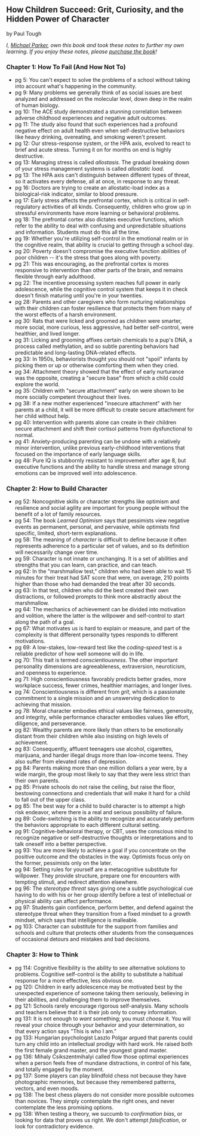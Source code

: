 ## How Children Succeed: Grit, Curiosity, and the Hidden Power of Character

by Paul Tough

*I, [Michael Parker](http://omgitsmgp.com/), own this book and took these notes to further my own learning. If you enjoy these notes, please [purchase the book](http://www.amazon.com/How-Children-Succeed-Curiosity-Character/dp/0544104404)!*

### Chapter 1: How To Fail (And How Not To)

* pg 5: You can't expect to solve the problems of a school without taking into account what's happening in the community.
* pg 9: Many problems we generally think of as social issues are best analyzed and addressed on the molecular level, down deep in the realm of human biology.
* pg 10: The ACE study demonstrated a stunning correlation between adverse childhood experiences and negative adult outcomes.
* pg 11: The study also found that such experiences had a profound negative effect on adult health even when self-destructive behaviors like heavy drinking, overeating, and smoking weren't present.
* pg 12: Our stress-response system, or the HPA axis, evolved to react to brief and acute stress. Turning it on for months on end is highly destructive.
* pg 13: Managing stress is called *allostasis*. The gradual breaking down of your stress management systems is called *allostatic load*.
* pg 13: The HPA axis can't distinguish between different types of threat, so it activates every defense, all at once, in response to any threat.
* pg 16: Doctors are trying to create an allostatic-load index as a biological-risk indicator, similar to blood pressure.
* pg 17: Early stress affects the prefrontal cortex, which is critical in self-regulatory activities of all kinds. Consequently, children who grow up in stressful environments have more learning or behavioral problems.
* pg 18: The prefrontal cortex also dictates executive functions, which refer to the ability to deal with confusing and unpredictable situations and information. Students must do this all the time.
* pg 19: Whether you're utilizing self-control in the emotional realm or in the cognitive realm, that ability is crucial to getting through a school day.
* pg 20: Poverty doesn't compromise the executive function abilities of poor children -- it's the stress that goes along with poverty.
* pg 21: This was encouraging, as the prefrontal cortex is mores responsive to intervention than other parts of the brain, and remains flexible through early adulthood.
* pg 22: The incentive processing system reaches full power in early adolescence, while the cognitive control system that keeps it in check doesn't finish maturing until you're in your twenties.
* pg 28: Parents and other caregivers who form nurturing relationships with their children can foster resilience that protects them from many of the worst effects of a harsh environment.
* pg 30: Rats that were licked and groomed as children were smarter, more social, more curious, less aggressive, had better self-control, were healthier, and lived longer.
* pg 31: Licking and grooming affixes certain chemicals to a pup's DNA, a process called methylation, and so subtle parenting behaviors had predictable and long-lasting DNA-related effects.
* pg 33: In 1950s, behaviorists thought you should not "spoil" infants by picking them or up or otherwise comforting them when they cried.
* pg 34: Attachment theory showed that the effect of early nurturance was the opposite, creating a "secure base" from which a child could explore the world.
* pg 35: Children with "secure attachment" early on were shown to be more socially competent throughout their lives.
* pg 38: If a new mother experienced "insecure attachment" with her parents at a child, it will be more difficult to create secure attachment for her child without help.
* pg 40: Intervention with parents alone can create in their children secure attachment and shift their cortisol patterns from dysfunctional to normal.
* pg 41: Anxiety-producing parenting can be undone with a relatively minor intervention, unlike previous early-childhood interventions that focused on the importance of early language skills.
* pg 48: Pure IQ is stubbornly resistant to improvement after age 8, but executive functions and the ability to handle stress and manage strong emotions can be improved well into adolescence.

### Chapter 2: How to Build Character

* pg 52: Noncognitive skills or character strengths like optimism and resilience and social agility are important for young people without the benefit of a lot of family resources.
* pg 54: The book *Learned Optimism* says that pessimists view negative events as permanent, personal, and pervasive, while optimists find specific, limited, short-term explanations.
* pg 58: The meaning of *character* is difficult to define because it often represents adherence to a particular set of values, and so its definition will necessarily change over time.
* pg 59: Character is not innate or unchanging. It is a set of abilities and strengths that you can learn, can practice, and can teach.
* pg 62: In the "marshmallow test," children who had been able to wait 15 minutes for their treat had SAT score that were, on average, 210 points higher than those who had demanded the treat after 30 seconds.
* pg 63: In that test, children who did the best created their own distractions, or followed prompts to think more abstractly about the marshmallow.
* pg 64: The mechanics of achievement can be divided into motivation and volition, where the latter is the willpower and self-control to start along the path of a goal.
* pg 67: What motivates us is hard to explain or measure, and part of the complexity is that different personality types responds to different motivations.
* pg 69: A low-stakes, low-reward test like the *coding-speed* test is a reliable predictor of how well someone will do in life.
* pg 70: This trait is termed *conscientiousness*. The other important personality dimensions are agreeableness, extraversion, neuroticism, and openness to experience.
* pg 71: High conscientiousness favorably predicts better grades, more workplace success, fewer crimes, healthier marriages, and longer lives.
* pg 74: Conscientiousness is different from *grit*, which is a passionate commitment to a single mission and an unswerving dedication to achieving that mission.
* pg 78: Moral character embodies ethical values like fairness, generosity, and integrity, while performance character embodies values like effort, diligence, and perseverance.
* pg 82: Wealthy parents are more likely than others to be emotionally distant from their children while also insisting on high levels of achievement.
* pg 83: Consequently, affluent teenagers use alcohol, cigarettes, marijuana, and harder illegal drugs more than low-income teens. They also suffer from elevated rates of depression.
* pg 84: Parents making more than one million dollars a year were, by a wide margin, the group most likely to say that they were less strict than their own parents.
* pg 85: Private schools do not raise the ceiling, but raise the floor, bestowing connections and credentials that will make it hard for a child to fall out of the upper class.
* pg 85: The best way for a child to build character is to attempt a high risk endeavor, where there is a real and serious possibility of failure.
* pg 89: Code-switching is the ability to recognize and accurately perform the behaviors appropriate to each different cultural setting.
* pg 91: Cognitive-behavioral therapy, or CBT, uses the conscious mind to recognize negative or self-destructive thoughts or interpretations and to talk oneself into a better perspective.
* pg 93: You are more likely to achieve a goal if you concentrate on the positive outcome and the obstacles in the way. Optimists focus only on the former, pessimists only on the later.
* pg 94: Setting rules for yourself are a metacognitive substitute for willpower. They provide structure, prepare one for encounters with tempting stimuli, and redirect attention elsewhere.
* pg 96: The *stereotype threat* says giving one a subtle psychological cue having to do with his or her group identify before a test of intellectual or physical ability can affect performance.
* pg 97: Students gain confidence, perform better, and defend against the stereotype threat when they transition from a fixed mindset to a growth mindset, which says that intelligence is malleable.
* pg 103: Character can substitute for the support from families and schools and culture that protects other students from the consequences of occasional detours and mistakes and bad decisions.

### Chapter 3: How to Think

* pg 114: Cognitive flexibility is the ability to see alternative solutions to problems. Cognitive self-control is the ability to substitute a habitual response for a more effective, less obvious one.
* pg 120: Children in early adolescence may be motivated best by the unexpected experience of someone taking them seriously, believing in their abilities, and challenging them to improve themselves.
* pg 121: Schools rarely encourage rigorous self-analysis. Many schools and teachers believe that it is their job only to convey information.
* pg 131: It is not enough to *want* something; you must *choose* it. You will reveal your choice through your behavior and your determination, so that every action says "This is who I am."
* pg 133: Hungarian psychologist Laszlo Polgar argued that parents could turn any child into an intellectual prodigy with hard work. He raised both the first female grand master, and the youngest grand master.
* pg 136: Mihaly Csikszentmihalyi called flow those optimal experiences when a person feels free of mundane distractions, in control of his fate, and totally engaged by the moment.
* pg 137: Some players can play blindfold chess not because they have photographic memories, but because they remembered patterns, vectors, and even moods.
* pg 138: The best chess players do not consider more possible outcomes than novices. They simply contemplate the right ones, and never contemplate the less promising options.
* pg 138: When testing a theory, we succumb to *confirmation bias*, or looking for data that proves us right. We don't attempt *falsification*, or look for contradictory evidence.
